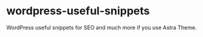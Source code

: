 # wordpress-useful-snippets
WordPress useful snippets for SEO and much more if you use Astra Theme.
